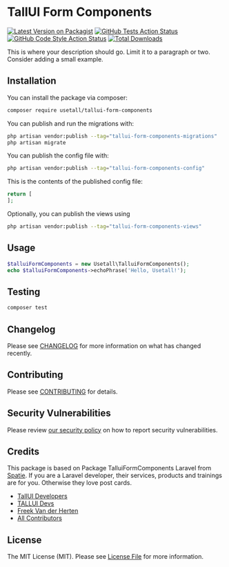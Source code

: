 # TallUI Form Components

[![Latest Version on Packagist](https://img.shields.io/packagist/v/usetall/tallui-form-components.svg?style=flat-square)](https://packagist.org/packages/usetall/tallui-form-components)
[![GitHub Tests Action Status](https://img.shields.io/github/workflow/status/usetall/tallui-form-components/run-tests?label=tests)](https://github.com/usetall/tallui-form-components/actions?query=workflow%3Arun-tests+branch%3Amain)
[![GitHub Code Style Action Status](https://img.shields.io/github/workflow/status/usetall/tallui-form-components/Fix%20PHP%20code%20style%20issues?label=code%20style)](https://github.com/usetall/tallui-form-components/actions?query=workflow%3A"Fix+PHP+code+style+issues"+branch%3Amain)
[![Total Downloads](https://img.shields.io/packagist/dt/usetall/tallui-form-components.svg?style=flat-square)](https://packagist.org/packages/usetall/tallui-form-components)


This is where your description should go. Limit it to a paragraph or two. Consider adding a small example.

## Installation

You can install the package via composer:

```bash
composer require usetall/tallui-form-components
```

You can publish and run the migrations with:

```bash
php artisan vendor:publish --tag="tallui-form-components-migrations"
php artisan migrate
```

You can publish the config file with:

```bash
php artisan vendor:publish --tag="tallui-form-components-config"
```

This is the contents of the published config file:

```php
return [
];
```

Optionally, you can publish the views using

```bash
php artisan vendor:publish --tag="tallui-form-components-views"
```

## Usage

```php
$talluiFormComponents = new Usetall\TalluiFormComponents();
echo $talluiFormComponents->echoPhrase('Hello, Usetall!');
```

## Testing

```bash
composer test
```

## Changelog

Please see [CHANGELOG](CHANGELOG.md) for more information on what has changed recently.

## Contributing

Please see [CONTRIBUTING](CONTRIBUTING.md) for details.

## Security Vulnerabilities

Please review [our security policy](../../security/policy) on how to report security vulnerabilities.

## Credits

This package is based on Package TalluiFormComponents Laravel from [Spatie](https://spatie.be/products). If you are a Laravel developer, their services, products and trainings are for you. Otherwise they love post cards.

- [TallUI Developers](https://github.com/usetall)
- [TALLUI Devs](https://github.com/orgs/usetall/people)
- [Freek Van der Herten](https://github.com/freekmurze)
- [All Contributors](../../contributors)

## License

The MIT License (MIT). Please see [License File](LICENSE.md) for more information.
